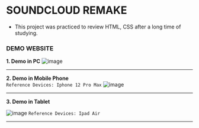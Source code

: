 # SOUNDCLOUD REMAKE
- This project was practiced to review HTML, CSS after a long time of studying.

### DEMO WEBSITE

__1. Demo in PC__
![image](https://github.com/user-attachments/assets/5a14553d-943a-4978-a858-847f3ff2047e)
***

__2. Demo in Mobile Phone__  
```Reference Devices: Iphone 12 Pro Max```
![image](https://github.com/user-attachments/assets/65b5ad55-1caa-43c0-bfaf-71b68dc92f83)
***

__3. Demo in Tablet__  

![image](https://github.com/user-attachments/assets/718baa44-5549-4cb4-856e-5fd35411faeb)
```Reference Devices: Ipad Air```
***
